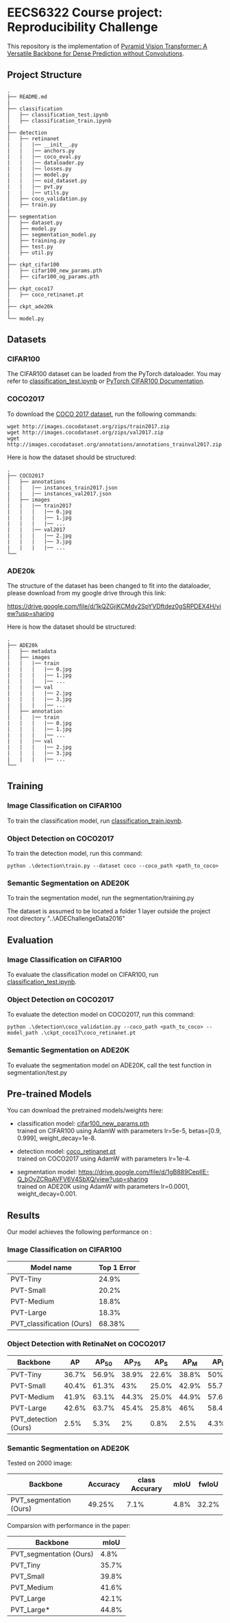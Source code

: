 # EECS6322 Course project: Reproducibility Challenge

This repository is the implementation of [Pyramid Vision Transformer: A Versatile Backbone for Dense Prediction without Convolutions](https://arxiv.org/abs/2102.12122).

## Project Structure


```
.
├── README.md
|
├── classification
│   ├── classification_test.ipynb
│   ├── classification_train.ipynb
|
├── detection
│   ├── retinanet
|   |   |── __init__.py
|   |   |── anchors.py
|   |   |── coco_eval.py
|   |   |── dataloader.py
|   |   |── losses.py
|   |   |── model.py
|   |   |── oid_dataset.py
|   |   |── pvt.py
|   |   |── utils.py
│   ├── coco_validation.py
│   ├── train.py
|
├── segmentation
│   ├── dataset.py
│   ├── model.py
│   ├── segmentation_model.py
│   ├── training.py
│   ├── test.py
│   ├── util.py
|
├── ckpt_cifar100
│   ├── cifar100_new_params.pth
│   ├── cifar100_og_params.pth
|
├── ckpt_coco17
│   ├── coco_retinanet.pt
|
├── ckpt_ade20k
|
└── model.py
```

## Datasets

### CIFAR100
The CIFAR100 dataset can be loaded from the PyTorch dataloader. You may refer to [classification_test.ipynb](classification/classification_train.ipynb) or [PyTorch CIFAR100 Documentation](https://pytorch.org/vision/main/generated/torchvision.datasets.CIFAR100.html).

### COCO2017
To download the [COCO 2017 dataset](https://cocodataset.org/#download), run the following commands:

```download
wget http://images.cocodataset.org/zips/train2017.zip
wget http://images.cocodataset.org/zips/val2017.zip
wget http://images.cocodataset.org/annotations/annotations_trainval2017.zip
```

Here is how the dataset should be structured:
```
.
├── COCO2017
│   ├── annotations
|   |   |── instances_train2017.json
|   |   |── instances_val2017.json
│   ├── images
|   |   |── train2017
|   |   |   |── 0.jpg
|   |   |   |── 1.jpg
|   |   |   |── ...
|   |   |── val2017
|   |   |   |── 2.jpg
|   |   |   |── 3.jpg
|   |   |   |── ...
└──
```

### ADE20k
The structure of the dataset has been changed to fit into the dataloader, please download from my google drive through this link:

https://drive.google.com/file/d/1kQZGjiKCMdv2SpYVDftdez0gSRPDEX4H/view?usp=sharing

Here is how the dataset should be structured:
```
.
├── ADE20k
|   ├── metadata
│   ├── images
|   |   |── train
|   |   |   |── 0.jpg
|   |   |   |── 1.jpg
|   |   |   |── ...
|   |   |── val
|   |   |   |── 2.jpg
|   |   |   |── 3.jpg
|   |   |   |── ...
│   ├── annotation 
|   |   |── train
|   |   |   |── 0.jpg
|   |   |   |── 1.jpg
|   |   |   |── ...
|   |   |── val
|   |   |   |── 2.jpg
|   |   |   |── 3.jpg
|   |   |   |── ...
└──
```

## Training

### Image Classification on CIFAR100

To train the classification model, run [classification_train.ipynb](classification/classification_train.ipynb).

### Object Detection on COCO2017

To train the detection model, run this command:

```train
python .\detection\train.py --dataset coco --coco_path <path_to_coco>
```

### Semantic Segmentation on ADE20K

To train the segmentation model, run the segmentation/training.py

The dataset is assumed to be located a folder 1 layer outside the project root directory
"..\\ADEChallengeData2016"

## Evaluation

### Image Classification on CIFAR100

To evaluate the classification model on CIFAR100, run [classification_test.ipynb](classification/classification_test.ipynb).

### Object Detection on COCO2017

To evaluate the detection model on COCO2017, run this command:

```eval
python .\detection\coco_validation.py --coco_path <path_to_coco> --model_path .\ckpt_coco17\coco_retinanet.pt
```

### Semantic Segmentation on ADE20K

To evaluate the segmentation model on ADE20K, call the test function in segmentation/test.py


## Pre-trained Models

You can download the pretrained models/weights here:

- classification model: [cifar100_new_params.pth](ckpt_cifar100/cifar100_new_params.pth) <br>
  trained on CIFAR100 using AdamW with parameters lr=5e-5, betas=[0.9, 0.999], weight_decay=1e-8.

- detection model: [coco_retinanet.pt](ckpt_coco17/coco_retinanet.pt) <br>
  trained on COCO2017 using AdamW with parameters lr=1e-4.
  
- segmentation model: https://drive.google.com/file/d/1gB889CepIlE-Q_bOvZCRqAVFV6V4SbXQ/view?usp=sharing <br>
  trained on ADE20K using AdamW with parameters lr=0.0001, weight_decay=0.001. 

## Results

Our model achieves the following performance on :

### Image Classification on CIFAR100

| Model name                | Top 1 Error     |
| ------------------        |---------------- |
| PVT-Tiny                  |     24.9%       |
| PVT-Small                 |     20.2%       |
| PVT-Medium                |     18.8%       |
| PVT-Large                 |     18.3%       |
| PVT_classification (Ours) |      68.38%     |

### Object Detection with RetinaNet on COCO2017

| Backbone              | AP                | AP<sub>50</sub>  | AP<sub>75</sub>  | AP<sub>S</sub>   | AP<sub>M</sub>   | AP<sub>L</sub>   |
| ------------------    |----------------   | --------------   |----------------  | --------------   | --------------   | --------------   |
| PVT-Tiny              |     36.7%         |      56.9%       |      38.9%       |      22.6%       |      38.8%       |      50%         |
| PVT-Small             |     40.4%         |      61.3%       |      43%         |      25.0%       |      42.9%       |      55.7%       |
| PVT-Medium            |     41.9%         |      63.1%       |      44.3%       |      25.0%       |      44.9%       |      57.6%       |
| PVT-Large             |     42.6%         |      63.7%       |      45.4%       |      25.8%       |      46%         |      58.4%       |
| PVT_detection (Ours)  |     2.5%          |      5.3%        |      2%          |      0.8%        |      2.5%        |      4.3%        |

### Semantic Segmentation on ADE20K

Tested on 2000 image:

| Backbone                  | Accuracy  | class Accurary | mIoU | fwIoU |
| ------------------        |-------    | -------------- |----- |-------| 
| PVT_segmentation (Ours)   |  49.25%   |      7.1%      | 4.8% | 32.2% |

Comparsion with performance in the paper:

| Backbone                  | mIoU  |
| ------------------        |-------| 
| PVT_segmentation (Ours)   | 4.8%  |
| PVT_Tiny                  | 35.7% |
| PVT_Small                 | 39.8% |
| PVT_Medium                | 41.6% |
| PVT_Large                 | 42.1% |
| PVT_Large*                | 44.8% |



